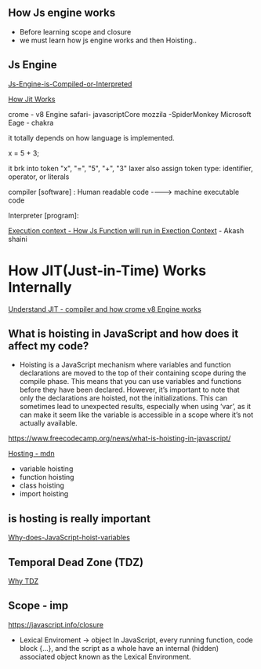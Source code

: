 ## How Js engine works
- Before learning scope and closure
- we must learn how js engine works and then Hoisting..


## Js Engine
[Js-Engine-is-Compiled-or-Interpreted](https://robiul.dev/is-javascript-compiled-or-interpreted-language)

[How Jit Works](https://medium.com/@minhaz217/lets-understand-the-javascript-just-in-time-compiler-jit-and-how-the-v8-engine-works-ff6276d131a1)

crome - v8 Engine
safari- javascriptCore
mozzila -SpiderMonkey 
Microsoft Eage - chakra

it totally depends on how language is implemented.

x = 5 + 3;

it brk into token "x", "=", "5", "+", "3"
laxer also assign token type: identifier, operator, or literals

compiler [software] : Human readable code ----> machine executable code

Interpreter [program]: 











[Execution context - How Js Function will run in Exection Context]() - Akash shaini


# How JIT(Just-in-Time) Works Internally
[Understand JIT - compiler and how crome v8 Engine works](https://medium.com/@minhaz217/lets-understand-the-javascript-just-in-time-compiler-jit-and-how-the-v8-engine-works-ff6276d131a1)




## What is hoisting in JavaScript and how does it affect my code?
- Hoisting is a JavaScript mechanism where variables and function declarations are moved to the top of their containing scope during the compile phase. This means that you can use variables and functions before they have been declared. However, it’s important to note that only the declarations are hoisted, not the initializations. This can sometimes lead to unexpected results, especially when using ‘var’, as it can make it seem like the variable is accessible in a scope where it’s not actually available.

https://www.freecodecamp.org/news/what-is-hoisting-in-javascript/

[Hosting - mdn](https://developer.mozilla.org/en-US/docs/Glossary/Hoisting)

- variable hoisting
- function hoisting
- class hoisting
- import hoisting


## is hosting is really important
[Why-does-JavaScript-hoist-variables](https://www.quora.com/Why-does-JavaScript-hoist-variables)


## Temporal Dead Zone (TDZ)

[Why TDZ](https://2ality.com/2015/10/why-tdz.html)




## Scope - imp

https://javascript.info/closure

 - Lexical Enviroment -> object
 In JavaScript, every running function, code block {...}, and the script as a whole have an internal (hidden) associated object known as the Lexical Environment.
